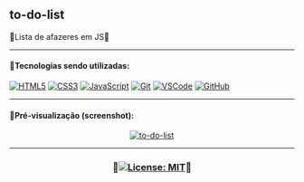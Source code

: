 ## to-do-list
🔹Lista de afazeres em JS🔹
***
#### 🔹Tecnologias sendo utilizadas:

[![HTML5](https://skills.thijs.gg/icons?i=html)](https://pt.wikipedia.org/wiki/HTML5)
[![CSS3](https://skills.thijs.gg/icons?i=css)](https://pt.wikipedia.org/wiki/CSS3)
[![JavaScript](https://skills.thijs.gg/icons?i=js)](https://pt.wikipedia.org/wiki/JavaScript)
[![Git](https://skills.thijs.gg/icons?i=git)](https://pt.wikipedia.org/wiki/Git)
[![VSCode](https://skills.thijs.gg/icons?i=vscode)](https://pt.wikipedia.org/wiki/Visual_Studio_Code)
[![GitHub](https://skills.thijs.gg/icons?i=github)](https://pt.wikipedia.org/wiki/GitHub)

***
#### 🔹Pré-visualização (screenshot):
<p align="center">
<a href="https://adriwco.github.io/to-do-list">
   <img src="https://user-images.githubusercontent.com/80191040/202575897-f5ba07e6-2d32-4cab-8296-9d28afe41c73.png" alt="to-do-list">
</a>
</p>

***
### <p align="center">🔹[![License: MIT](https://img.shields.io/badge/License-MIT-blue.svg)](https://opensource.org/licenses/MIT)🔹</p>
